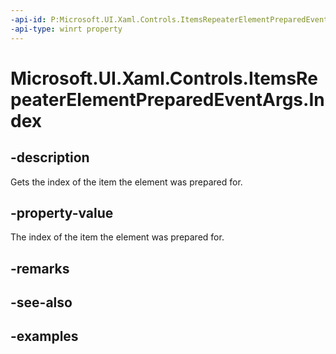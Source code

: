 ```yaml
---
-api-id: P:Microsoft.UI.Xaml.Controls.ItemsRepeaterElementPreparedEventArgs.Index
-api-type: winrt property
---
```


# Microsoft.UI.Xaml.Controls.ItemsRepeaterElementPreparedEventArgs.Index

<!--
public int Index { get; }
-->

## -description

Gets the index of the item the element was prepared for.

## -property-value

The index of the item the element was prepared for.

## -remarks

## -see-also

## -examples

